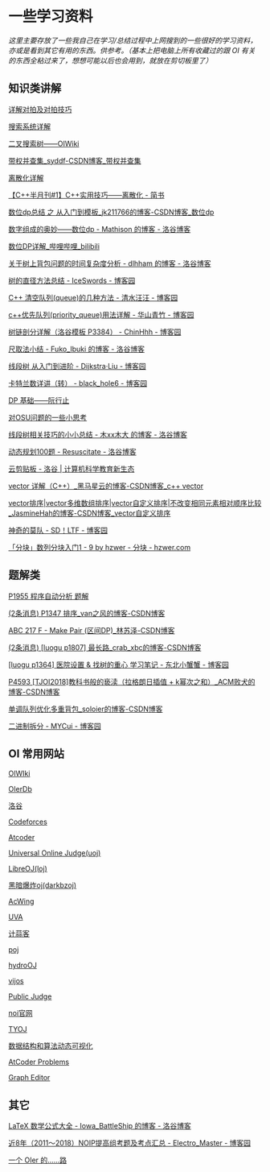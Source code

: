 # 一些学习资料

*这里主要存放了一些我自己在学习/总结过程中上网搜到的一些很好的学习资料，亦或是看到其它有用的东西。供参考。（基本上把电脑上所有收藏过的跟 OI 有关的东西全粘过来了，想想可能以后也会用到，就放在剪切板里了）*

## 知识类讲解

[详解对拍及对拍技巧](https://www.cnblogs.com/CXYscxy/p/11158900.html)

[搜索系统详解](https://www.luogu.com.cn/blog/LinearExpectation/search-algorithm)

[二叉搜索树——OIWiki](https://oi-wiki.org/ds/bst/)

[带权并查集_syddf-CSDN博客_带权并查集](https://blog.csdn.net/yjr3426619/article/details/82315133)

[离散化详解](https://www.cnblogs.com/cytus/p/8933597.html)

[【C++半月刊#1】C++实用技巧——离散化 - 简书](https://www.jianshu.com/p/9347659dcf18)

[数位dp总结 之 从入门到模板_jk211766的博客-CSDN博客_数位dp](https://blog.csdn.net/jk211766/article/details/81474632)

[数字组成的奥妙——数位dp - Mathison 的博客 - 洛谷博客](https://www.luogu.com.cn/blog/virus2017/shuweidp)

[数位DP详解_哔哩哔哩_bilibili](https://www.bilibili.com/video/BV1Fc411h76q)

[关于树上背包问题的时间复杂度分析 - dlhham 的博客 - 洛谷博客](https://www.luogu.com.cn/blog/user3432/guan-yu-shu-shang-bei-bao-wen-ti-di-shi-jian-fu-za-du-fen-xi)

[树的直径方法总结 - IceSwords - 博客园](https://www.cnblogs.com/prjruckyone/p/12236160.html)

[C++ 清空队列(queue)的几种方法 - 清水汪汪 - 博客园](https://www.cnblogs.com/zhonghuasong/p/7524624.html)

[c++优先队列(priority_queue)用法详解 - 华山青竹 - 博客园](https://www.cnblogs.com/huashanqingzhu/p/11040390.html)

[树链剖分详解（洛谷模板 P3384） - ChinHhh - 博客园](https://www.cnblogs.com/chinhhh/p/7965433.html)

[尺取法小结 - Fuko_Ibuki 的博客 - 洛谷博客](https://www.luogu.com.cn/blog/Nero-Yuzurizaki/chi-qu-fa-xiao-jie)

[线段树 从入门到进阶 - Dijkstra·Liu - 博客园](https://www.cnblogs.com/dijkstra2003/p/9676729.html)

[卡特兰数详讲（转） - black_hole6 - 博客园](https://www.cnblogs.com/Staceyacm/p/10781754.html)

[DP 基础——阮行止](https://yugu-cloud-disk.oss-cn-shanghai.aliyuncs.com/live/1%3Ayugu22smi3a%3A%E9%98%AE%E8%A1%8C%E6%AD%A2/slide.pdf?OSSAccessKeyId=LTAI4FsiWjpNs1epYQp3d1Ag&Expires=1651842829&Signature=GJGYkPihpvd8mokU%2BDAzPAcbYqU%3D)

[对OSU问题的一些小思考](https://accrobin.github.io/2021/08/05/talk/%E5%AF%B9OSU%E9%97%AE%E9%A2%98%E7%9A%84%E4%B8%80%E4%BA%9B%E5%B0%8F%E6%80%9D%E8%80%83/)

[线段树相关技巧的小小总结 - 木xx木大 的博客 - 洛谷博客](https://www.luogu.com.cn/blog/flyingfan/xian-duan-shu-xiang-guan-ji-qiao-di-xiao-xiao-zong-jie)

[动态规划100题 - Resuscitate - 洛谷博客](https://www.luogu.com.cn/blog/blog10086001/dong-tai-gui-hua-100-ti)

[云剪贴板 - 洛谷 | 计算机科学教育新生态](https://www.luogu.com.cn/paste/til4y332)

[vector 详解（C++）_黑马星云的博客-CSDN博客_c++ vector](https://blog.csdn.net/qiancm/article/details/119611928)

[vector排序|vector多维数组排序|vector自定义排序|不改变相同元素相对顺序比较_JasmineHah的博客-CSDN博客_vector自定义排序](https://blog.csdn.net/qq_39898780/article/details/121349269)

[神奇的莫队 - SD！LTF - 博客园](https://www.cnblogs.com/sdltf/p/13698417.html)

[「分块」数列分块入门1 - 9 by hzwer - 分块 - hzwer.com](http://hzwer.com/8053.html)

## 题解类

[P1955 程序自动分析 题解](https://www.cnblogs.com/cytus/p/8933356.html)

[(2条消息) P1347 排序_van之风的博客-CSDN博客](https://blog.csdn.net/weixin_44077170/article/details/106230288)

[ABC 217 F - Make Pair (区间DP)_林苏泽-CSDN博客](https://blog.csdn.net/weixin_45911397/article/details/120143495)

[(2条消息) [luogu p1807] 最长路_crab_xbc的博客-CSDN博客](https://blog.csdn.net/crab_xbc/article/details/113685645?spm=1001.2014.3001.5502)

[[luogu p1364] 医院设置 & 找树的重心 学习笔记 - 东北小蟹蟹 - 博客园](https://www.cnblogs.com/crab-in-the-northeast/p/luogu-p1364.html)

[P4593 [TJOI2018]教科书般的亵渎（拉格朗日插值 + k幂次之和）_ACM败犬的博客-CSDN博客](https://blog.csdn.net/qq_41997978/article/details/104296459)

[单调队列优化多重背包_soloier的博客-CSDN博客](https://blog.csdn.net/sinat_34943123/article/details/52857327)

[二进制拆分 - MYCui - 博客园](https://www.cnblogs.com/MYCui/p/13543512.html)

## OI 常用网站

[OIWIki](https://oi-wiki.org/)

[OIerDb](http://bytew.net/OIer/)

[洛谷](https://www.luogu.com.cn)

[Codeforces](http://codeforces.com/)

[Atcoder](https://atcoder.jp/company)

[Universal Online Judge(uoj)](https://uoj.ac/)

[LibreOJ(loj)](http://loj.ac/)

[黑暗爆炸oj(darkbzoj)](http://darkbzoj.tk/)

[AcWing](https://www.acwing.com/)

[UVA](http://onlinejudge.org/)

[计蒜客](https://www.jisuanke.com/)

[poj](http://poj.org/)

[hydroOJ](https://hydro.ac/)

[vijos](https://vijos.org/)

[Public Judge](https://pjudge.ac/)

[noi官网](https://vijos.org/)

[TYOJ](https://8.130.24.160:19443/)

[数据结构和算法动态可视化](https://visualgo.net/zh)

[AtCoder Problems
](https://kenkoooo.com/atcoder#/table)

[Graph Editor](https://csacademy.com/app/graph_editor/)

## 其它

[LaTeX 数学公式大全 - Iowa_BattleShip 的博客 - 洛谷博客](https://www.luogu.com.cn/blog/IowaBattleship/latex-gong-shi-tai-quan)

[近8年（2011～2018）NOIP提高组考题及考点汇总 - Electro_Master - 博客园](https://www.cnblogs.com/yangrunxuan/p/15485576.html)

[一个 OIer 的……路](https://www.luogu.com.cn/paste/3r29rd9b)
